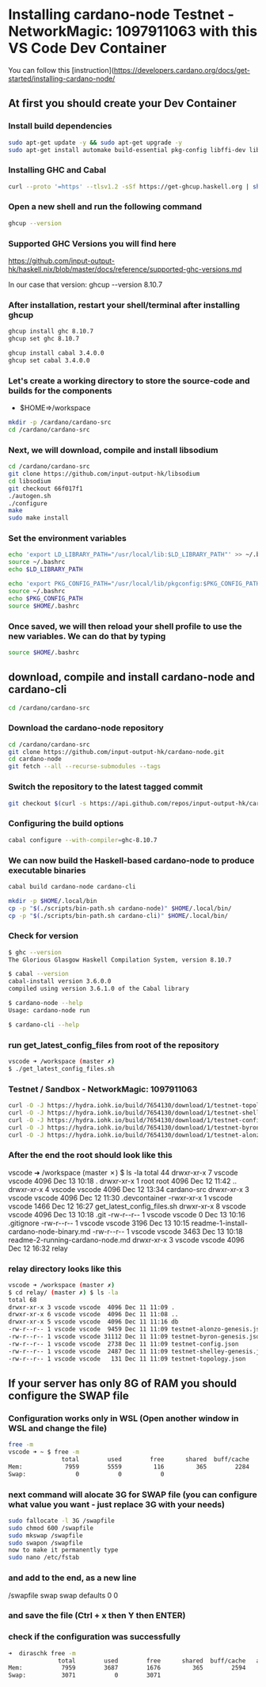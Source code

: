 # Installing cardano-node Testnet - NetworkMagic: 1097911063 with this VS Code Dev Container

You can follow this [instruction](https://developers.cardano.org/docs/get-started/installing-cardano-node/

## At first you should create your Dev Container

### Install build dependencies

```bash
sudo apt-get update -y && sudo apt-get upgrade -y
sudo apt-get install automake build-essential pkg-config libffi-dev libgmp-dev libssl-dev libtinfo-dev libsystemd-dev zlib1g-dev make g++ tmux git jq wget libncursesw5 libtool autoconf -y
```

### Installing GHC and Cabal

```bash
curl --proto '=https' --tlsv1.2 -sSf https://get-ghcup.haskell.org | sh
```

### Open a new shell and run the following command

```bash
ghcup --version
```

### Supported GHC Versions you will find here

https://github.com/input-output-hk/haskell.nix/blob/master/docs/reference/supported-ghc-versions.md

In our case that version: ghcup --version 8.10.7

### After installation, restart your shell/terminal after installing ghcup 

```bash
ghcup install ghc 8.10.7
ghcup set ghc 8.10.7

ghcup install cabal 3.4.0.0
ghcup set cabal 3.4.0.0
```

### Let's create a working directory to store the source-code and builds for the components

- $HOME=>/workspace

```bash
mkdir -p /cardano/cardano-src
cd /cardano/cardano-src
```

### Next, we will download, compile and install libsodium

```bash
cd /cardano/cardano-src
git clone https://github.com/input-output-hk/libsodium
cd libsodium
git checkout 66f017f1
./autogen.sh
./configure
make
sudo make install
```

### Set the environment variables

```bash
echo 'export LD_LIBRARY_PATH="/usr/local/lib:$LD_LIBRARY_PATH"' >> ~/.bashrc
source ~/.bashrc 
echo $LD_LIBRARY_PATH

echo 'export PKG_CONFIG_PATH="/usr/local/lib/pkgconfig:$PKG_CONFIG_PATH"' >> ~/.bashrc
source ~/.bashrc 
echo $PKG_CONFIG_PATH
source $HOME/.bashrc
```

### Once saved, we will then reload your shell profile to use the new variables. We can do that by typing

```bash
source $HOME/.bashrc
```

## download, compile and install cardano-node and cardano-cli

```bash
cd /cardano/cardano-src
```

### Download the cardano-node repository

```bash
cd /cardano/cardano-src
git clone https://github.com/input-output-hk/cardano-node.git
cd cardano-node
git fetch --all --recurse-submodules --tags
```

### Switch the repository to the latest tagged commit

```bash
git checkout $(curl -s https://api.github.com/repos/input-output-hk/cardano-node/releases/latest | jq -r .tag_name)
```

### Configuring the build options

```bash
cabal configure --with-compiler=ghc-8.10.7
```

### We can now build the Haskell-based cardano-node to produce executable binaries

```bash
cabal build cardano-node cardano-cli
```

```bash
mkdir -p $HOME/.local/bin
cp -p "$(./scripts/bin-path.sh cardano-node)" $HOME/.local/bin/
cp -p "$(./scripts/bin-path.sh cardano-cli)" $HOME/.local/bin/
```

### Check for version

```bash
$ ghc --version
The Glorious Glasgow Haskell Compilation System, version 8.10.7
```

```bash
$ cabal --version
cabal-install version 3.6.0.0
compiled using version 3.6.1.0 of the Cabal library
```

```bash
$ cardano-node --help
Usage: cardano-node run
```

```bash
$ cardano-cli --help
```

### run get_latest_config_files from root of the repository

```bash
vscode ➜ /workspace (master ✗) 
$ ./get_latest_config_files.sh 
```

### Testnet / Sandbox​ - NetworkMagic: 1097911063

```bash
curl -O -J https://hydra.iohk.io/build/7654130/download/1/testnet-topology.json
curl -O -J https://hydra.iohk.io/build/7654130/download/1/testnet-shelley-genesis.json
curl -O -J https://hydra.iohk.io/build/7654130/download/1/testnet-config.json
curl -O -J https://hydra.iohk.io/build/7654130/download/1/testnet-byron-genesis.json
curl -O -J https://hydra.iohk.io/build/7654130/download/1/testnet-alonzo-genesis.json
```

### After the end the root should look like this

vscode ➜ /workspace (master ✗) $ ls -la
total 44
drwxr-xr-x 7 vscode vscode 4096 Dec 13 10:18 .
drwxr-xr-x 1 root   root   4096 Dec 12 11:42 ..
drwxr-xr-x 4 vscode vscode 4096 Dec 12 13:34 cardano-src
drwxr-xr-x 3 vscode vscode 4096 Dec 12 11:30 .devcontainer
-rwxr-xr-x 1 vscode vscode 1466 Dec 12 16:27 get_latest_config_files.sh
drwxr-xr-x 8 vscode vscode 4096 Dec 13 10:18 .git
-rw-r--r-- 1 vscode vscode    0 Dec 13 10:16 .gitignore
-rw-r--r-- 1 vscode vscode 3196 Dec 13 10:15 readme-1-install-cardano-node-binary.md
-rw-r--r-- 1 vscode vscode 3463 Dec 13 10:18 readme-2-running-cardano-node.md
drwxr-xr-x 3 vscode vscode 4096 Dec 12 16:32 relay

### relay directory looks like this

```bash
vscode ➜ /workspace (master ✗) 
$ cd relay/ (master ✗) $ ls -la
total 68
drwxr-xr-x 3 vscode vscode  4096 Dec 11 11:09 .
drwxr-xr-x 6 vscode vscode  4096 Dec 11 11:08 ..
drwxr-xr-x 5 vscode vscode  4096 Dec 11 11:16 db
-rw-r--r-- 1 vscode vscode  9459 Dec 11 11:09 testnet-alonzo-genesis.json
-rw-r--r-- 1 vscode vscode 31112 Dec 11 11:09 testnet-byron-genesis.json
-rw-r--r-- 1 vscode vscode  2738 Dec 11 11:09 testnet-config.json
-rw-r--r-- 1 vscode vscode  2487 Dec 11 11:09 testnet-shelley-genesis.json
-rw-r--r-- 1 vscode vscode   131 Dec 11 11:09 testnet-topology.json
```

## If your server has only 8G of RAM you should configure the SWAP file

### Configuration works only in WSL (Open another window in WSL and change the file)

```bash
free -m
vscode ➜ ~ $ free -m
               total        used        free      shared  buff/cache   available
Mem:            7959        5559         116         365        2284        1740
Swap:              0           0           0
```

### next command will alocate 3G for SWAP file (you can configure what value you want - just replace 3G with your needs)

```bash
sudo fallocate -l 3G /swapfile
sudo chmod 600 /swapfile
sudo mkswap /swapfile
sudo swapon /swapfile
now to make it permanently type
sudo nano /etc/fstab
```

### and add to the end, as a new line

/swapfile swap swap defaults 0 0

### and save the file (Ctrl + x then Y then ENTER)

### check if the configuration was successfully

```bash
➜  diraschk free -m
              total        used        free      shared  buff/cache   available
Mem:           7959        3687        1676         365        2594        3611
Swap:          3071           0        3071
```
